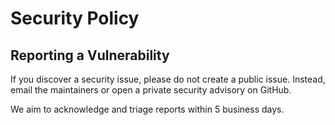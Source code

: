 # Security Policy

## Reporting a Vulnerability

If you discover a security issue, please do not create a public issue. Instead, email the maintainers or open a private security advisory on GitHub.

We aim to acknowledge and triage reports within 5 business days.